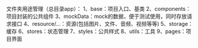 
文件夹用途管理（总目录app）：
1、base：项目入口、基类
2、components：项目封装的公共组件
3、mockData：mock的数据，便于测试使用，同时存放请求接口
4、resource/...：资源(包括图片、文件、音频、视频等等)
5、storage：缓存
6、stores：状态管理
7、styles：公共样式
8、utils：工具
9、pages：项目界面
